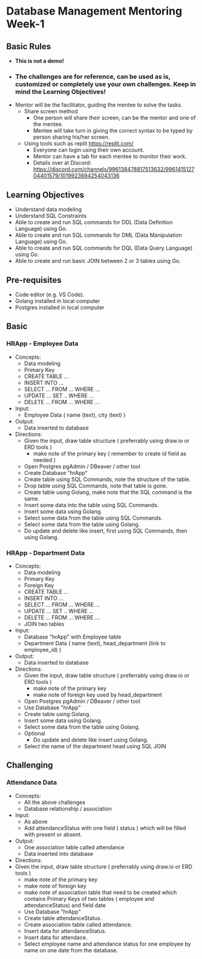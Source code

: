 # Database Management Mentoring Week-1

## Basic Rules
- **This is not a demo!**
- ### **The challenges are for reference, can be used as is, customized or completely use your own challenges. Keep in mind the Learning Objectives!**
- Mentor will be the facilitator, guiding the mentee to solve the tasks.
  - Share screen method
    - One person will share their screen, can be the mentor and one of the mentee.
    - Mentee will take turn in giving the correct syntax to be typed by person sharing his/her screen.
  - Using tools such as replit https://replit.com/
    - Everyone can login using their own account.
    - Mentor can have a tab for each mentee to monitor their work.
    - Details over at Discord: https://discord.com/channels/996138478817513632/996141512704401579/1019923694254043136
  
## Learning Objectives

- Understand data modeling
- Understand SQL Constraints
- Able to create and run SQL commands for DDL (Data Definition Language) using Go.
- Able to create and run SQL commands for DML (Data Manipulation Language) using Go.
- Able to create and run SQL commands for DQL (Data Query Language) using Go.
- Able to create and run basic JOIN between 2 or 3 tables using Go.

## Pre-requisites

- Code editor (e.g. VS Code).
- Golang installed in local computer
- Postgres installed in local computer

## Basic

### HRApp - Employee Data

- Concepts:
  - Data modeling
  - Primary Key
  - CREATE TABLE ...
  - INSERT INTO ...
  - SELECT ... FROM ... WHERE ...
  - UPDATE ... SET .. WHERE ...
  - DELETE ... FROM ... WHERE ...
- Input:
  - Employee Data ( name (text), city (text) )
- Output:
  - Data inserted to database
- Directions:
  - Given the input, draw table structure ( preferrably using draw.io or ERD tools )
    - make note of the primary key ( remember to create id field as needed )
  - Open Postgres pgAdmin / DBeaver / other tool
  - Create Database "hrApp"
  - Create table using SQL Commands, note the structure of the table.
  - Drop table using SQL Commands, note that table is gone.
  - Create table using Golang, make note that the SQL command is the same.
  - Insert some data into the table using SQL Commands.
  - Insert some data using Golang.
  - Select some data from the table using SQL Commands.
  - Select some data from the table using Golang.
  - Do update and delete like insert, first using SQL Commands, then using Golang.

### HRApp - Department Data

- Concepts:
  - Data modeling
  - Primary Key
  - Foreign Key
  - CREATE TABLE ...
  - INSERT INTO ...
  - SELECT ... FROM ... WHERE ...
  - UPDATE ... SET .. WHERE ...
  - DELETE ... FROM ... WHERE ...
  - JOIN two tables
- Input:
  - Database "hrApp" with Employee table
  - Department Data ( name (text), head_department (link to employee_id) )
- Output:
  - Data inserted to database
- Directions:
  - Given the input, draw table structure ( preferrably using draw.io or ERD tools )
    - make note of the primary key
    - make note of foreign key used by head_department
  - Open Postgres pgAdmin / DBeaver / other tool
  - Use Database "hrApp"
  - Create table using Golang.
  - Insert some data using Golang.
  - Select some data from the table using Golang.
  - Optional
    - Do update and delete like insert using Golang.
  - Select the name of the department head using SQL JOIN

## Challenging

### Attendance Data

- Concepts:
  - All the above challenges
  - Database relationship / association
- Input:
  - As above
  - Add attendanceStatus with one field ( status ) which will be filled with present or absent.
- Output:
  - One association table called attendance
  - Data inserted into database
- Directions:
- Given the input, draw table structure ( preferrably using draw.io or ERD tools )
    - make note of the primary key
    - make note of foreign key
    - make note of association table that need to be created which contains Primary Keys of two tables ( employee and attendanceStatus) and field date
  - Use Database "hrApp"
  - Create table attendanceStatus.
  - Create association table called attendance.
  - Insert data for attendanceStatus.
  - Insert data for attendace.
  - Select employee name and attendance status for one employee by name on one date from the database.
